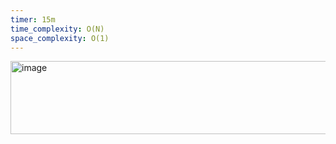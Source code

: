 ```yaml
---
timer: 15m
time_complexity: O(N)
space_complexity: O(1)
---
```


<img width="659" height="117" alt="image" src="https://github.com/user-attachments/assets/1badfd03-e514-407f-8c67-a2d9ce863738" />
